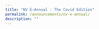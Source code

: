 ```yaml
---
title: "NV E–Annual : The Covid Edition"
permalink: /announcements/nv-e-annual/
description: ""
---
```

